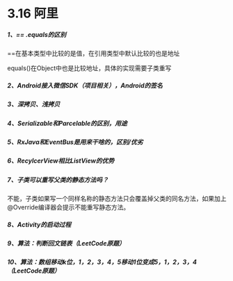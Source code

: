 # 3.16 阿里

##### 1、== .equals的区别

==在基本类型中比较的是值，在引用类型中默认比较的也是地址

equals()在Object中也是比较地址，具体的实现需要子类重写

##### 2、Android接入微信SDK（项目相关），Android的签名

##### 3、深拷贝、浅拷贝

##### 4、Serializable和Parcelable的区别，用途

##### 5、RxJava和EventBus是用来干啥的，区别/优劣

##### 6、RecylcerView相比ListView的优势

##### 7、子类可以重写父类的静态方法吗？

不能，子类如果写一个同样名称的静态方法只会覆盖掉父类的同名方法，如果加上@Override编译器会提示不能重写静态方法。

##### 8、Activity的启动过程

##### 9、算法：判断回文链表（LeetCode原题）

##### 10、算法：数组移动k位，1，2，3，4，5移动1位变成5，1，2，3，4（LeetCode原题）

